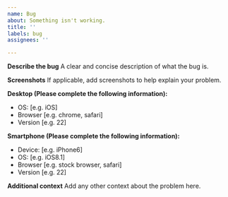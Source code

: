 ```yaml
---
name: Bug
about: Something isn't working.
title: ''
labels: bug
assignees: ''

---
```


**Describe the bug**
A clear and concise description of what the bug is.

**Screenshots**
If applicable, add screenshots to help explain your problem.

**Desktop (Please complete the following information):**
 - OS: [e.g. iOS]
 - Browser [e.g. chrome, safari]
 - Version [e.g. 22]

**Smartphone (Please complete the following information):**
 - Device: [e.g. iPhone6]
 - OS: [e.g. iOS8.1]
 - Browser [e.g. stock browser, safari]
 - Version [e.g. 22]

**Additional context**
Add any other context about the problem here.
